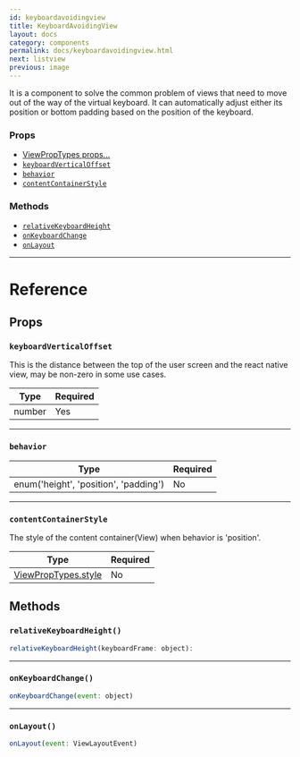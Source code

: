 ```yaml
---
id: keyboardavoidingview
title: KeyboardAvoidingView
layout: docs
category: components
permalink: docs/keyboardavoidingview.html
next: listview
previous: image
---
```

It is a component to solve the common problem of views that need to move out of the way of the virtual keyboard.
It can automatically adjust either its position or bottom padding based on the position of the keyboard.

### Props

- [ViewPropTypes props...](docs/viewproptypes.html#props)
- [`keyboardVerticalOffset`](docs/keyboardavoidingview.html#keyboardverticaloffset)
- [`behavior`](docs/keyboardavoidingview.html#behavior)
- [`contentContainerStyle`](docs/keyboardavoidingview.html#contentcontainerstyle)




### Methods

- [`relativeKeyboardHeight`](docs/keyboardavoidingview.html#relativekeyboardheight)
- [`onKeyboardChange`](docs/keyboardavoidingview.html#onkeyboardchange)
- [`onLayout`](docs/keyboardavoidingview.html#onlayout)




---

# Reference

## Props

### `keyboardVerticalOffset`

This is the distance between the top of the user screen and the react native view,
may be non-zero in some use cases.

| Type | Required |
| - | - |
| number | Yes |




---

### `behavior`



| Type | Required |
| - | - |
| enum('height', 'position', 'padding') | No |




---

### `contentContainerStyle`

The style of the content container(View) when behavior is 'position'.

| Type | Required |
| - | - |
| [ViewPropTypes.style](docs/viewproptypes.html#style) | No |






## Methods

### `relativeKeyboardHeight()`

```javascript
relativeKeyboardHeight(keyboardFrame: object): 
```



---

### `onKeyboardChange()`

```javascript
onKeyboardChange(event: object)
```



---

### `onLayout()`

```javascript
onLayout(event: ViewLayoutEvent)
```



